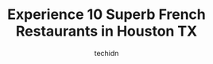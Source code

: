 ---
layout: ampstory
image: https://i0.wp.com/www.depkes.org/wp-content/uploads/2023/06/french-restaurants-0-in-houston-tx-1685759360.jpeg?resize=640,853
author: techidn
featured: false
description: Discover the impressive array of French Restaurants options in Houston TX, where you can find 10 of the largest French Restaurants establishments in the area. From renowned classics to hidde
title: Experience 10 Superb French Restaurants in Houston TX
cover:
   title: Experience 10 Superb French Restaurants in Houston TX
   subtitle: Rickpate
   background: https://www.depkes.org/wp-content/uploads/2023/06/french-restaurants-0-in-houston-tx-1685759360.jpeg

pages: 
 - layout: thirds
   top: <h1>#1 Toulouse</h1>
   bottom: "<p>Wonderful! From the food to the waiters we had fun. I was very happy with how the staff was friendly and chatted with us while the team in the kitchen impressed us with t</p>"
   background: https://www.depkes.org/wp-content/uploads/2023/06/french-restaurants-1-in-houston-tx-1685759360.jpeg
   backgroundblur: true
 - layout: thirds
   top: <h1>#2 la Madeleine</h1>
   bottom: "<p>There is plenty of indoor and outdoor space and the staff is nice and friendly. The food was ready fast enough, although they forgot the order of one of us. The food is j</p>"
   background: https://www.depkes.org/wp-content/uploads/2023/06/french-restaurants-2-in-houston-tx-1685759361.jpeg
   cta:
      link: https://www.depkes.org/blog/experience-10-superb-french-restaurants-in-houston-tx/
      text: Experience 10 Superb French Restaurants in Houston TX
 - layout: thirds
   top: <h1>#3 Brasserie 19</h1>
   bottom: "<p>1962 W Gray St, Houston, TX 77019, United States</p>"
   background: https://www.depkes.org/wp-content/uploads/2023/06/french-restaurants-3-in-houston-tx-1685759361.jpeg
   cta:
      link: https://www.depkes.org/blog/experience-10-superb-french-restaurants-in-houston-tx/
      text: Experience 10 Superb French Restaurants in Houston TX
 - layout: thirds
   top: <h1>#4 Maison Pucha Bistro</h1>
   bottom: "<p>1001 Studewood St #A, Houston, TX 77008, United States</p>"
   background: https://images.unsplash.com/photo-1518640467707-6811f4a6ab73?ixlib=rb-4.0.3&ixid=MnwxMjA3fDB8MHxwaG90by1wYWdlfHx8fGVufDB8fHx8&auto=format&fit=crop&w=640&h=853&q=80
   cta:
      link: https://www.depkes.org/blog/experience-10-superb-french-restaurants-in-houston-tx/
      text: Experience 10 Superb French Restaurants in Houston TX
 - layout: thirds
   top: <h1>#5 Artisans</h1>
   bottom: "<p>3201 Louisiana St, Houston, TX 77006, United States</p>"
   background: https://images.unsplash.com/photo-1527067829737-402993088e6b?ixlib=rb-4.0.3&ixid=MnwxMjA3fDB8MHxwaG90by1wYWdlfHx8fGVufDB8fHx8&auto=format&fit=crop&w=640&h=853&q=80
   cta:
      link: https://www.depkes.org/blog/experience-10-superb-french-restaurants-in-houston-tx/
      text: Experience 10 Superb French Restaurants in Houston TX
 - layout: thirds
   top: <h1>#6 Étoile</h1>
   bottom: "<p>1101-11 Uptown Park Blvd, Houston, TX 77056, United States</p>"
   background: https://images.unsplash.com/photo-1484589065579-248aad0d8b13?ixlib=rb-4.0.3&ixid=MnwxMjA3fDB8MHxwaG90by1wYWdlfHx8fGVufDB8fHx8&auto=format&fit=crop&w=640&h=853&q=80
   cta:
      link: https://www.depkes.org/blog/experience-10-superb-french-restaurants-in-houston-tx/
      text: Experience 10 Superb French Restaurants in Houston TX
 - layout: thirds
   top: <h1>#7 Bistro Menil</h1>
   bottom: "<p>1513 W Alabama St, Houston, TX 77006, United States</p>"
   background: https://images.unsplash.com/photo-1546497974-b213c9efb599?ixlib=rb-4.0.3&ixid=MnwxMjA3fDB8MHxwaG90by1wYWdlfHx8fGVufDB8fHx8&auto=format&fit=crop&w=640&h=853&q=80
   cta:
      link: https://www.depkes.org/blog/experience-10-superb-french-restaurants-in-houston-tx/
      text: Experience 10 Superb French Restaurants in Houston TX
 - layout: thirds
   middle: Continue reading...
   background: https://images.unsplash.com/photo-1609083590460-7b8cc0ca65f8?ixlib=rb-4.0.3&ixid=MnwxMjA3fDB8MHxwaG90by1wYWdlfHx8fGVufDB8fHx8&auto=format&fit=crop&w=640&h=853&q=80
   cta:
      link: https://www.depkes.org/blog/experience-10-superb-french-restaurants-in-houston-tx/
      text: Experience 10 Superb French Restaurants in Houston TX
      
---